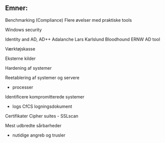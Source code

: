 
## Emner:

Benchmarking (Compliance)
Flere øvelser med praktiske tools

Windows security

Identity and AD, AD++
Adalanche Lars Karlslund
Bloodhound
ERNW AD tool

Værktøjskasse

Eksterne kilder

Hardening af systemer

Reetablering af systemer og servere
- processer

Identificere kompromitterede systemer
- logs
CfCS logningsdokument

Certifikater
Cipher suites - SSLscan

Mest udbredte sårbarheder
- nutidige angreb og trusler
